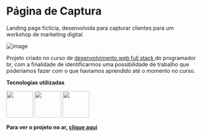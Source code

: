 # Página de Captura

Landing page fictícia, desenvolvida para capturar clientes para um workshop de marketing digital.

![image](https://user-images.githubusercontent.com/33470634/184373664-82ea1213-5320-49e9-8884-f0544e1dffef.png)

Projeto criado no curso de <a href='https://programadorbr.com/'> desenvolvimento web full stack </a> do programador br,
com a finalidade de identificarmos uma possibilidade de trabalho que poderiamos fazer com o que haviamos aprendido até o momento no curso.

**Tecnologias utilizadas**
<div>
  <img src='https://cdn-icons-png.flaticon.com/512/5968/5968267.png' width='70'/>
  <img src='https://cdn-icons-png.flaticon.com/512/5968/5968242.png' width='70'/>
   <img src='https://cdn-icons-png.flaticon.com/512/5968/5968879.png' width='70'/>
</div>

**Para ver o projeto no ar, <a href='https://martinezrafael.github.io/pagina-captura-curso-progbr/'>clique aqui</a>**
